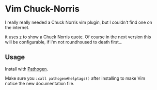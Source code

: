 Vim Chuck-Norris
================

I really really needed a Chuck Norris vim plugin, but I couldn't find one on
the internet.

it uses <leader>z to show a Chuck Norris quote.
Of course in the next version this will be configurable, if I'm not roundhoused
to death first... 


Usage
-----

Install with [Pathogen](http://www.vim.org/scripts/script.php?script_id=2332).

Make sure you `:call pathogen#helptags()` after installing to make Vim notice
the new documentation file.
